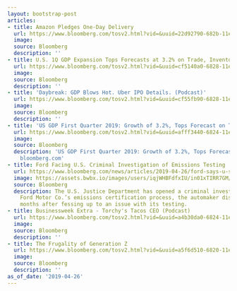 ```yaml
---
layout: bootstrap-post
articles:
- title: Amazon Pledges One-Day Delivery
  url: https://www.bloomberg.com/tosv2.html?vid=&uuid=22d92790-682b-11e9-8052-8d509bc6aec5&url=L25ld3MvdmlkZW9zLzIwMTktMDQtMjYvYW1hem9uLXBsZWRnZXMtb25lLWRheS1kZWxpdmVyeS12aWRlbw==
  image: 
  source: Bloomberg
  description: ''
- title: U.S. 1Q GDP Expansion Tops Forecasts at 3.2% on Trade, Inventories
  url: https://www.bloomberg.com/tosv2.html?vid=&uuid=cf5140a0-6828-11e9-8974-d7181e54eed9&url=L25ld3MvdmlkZW9zLzIwMTktMDQtMjYvdS1zLTFxLWdkcC1leHBhbnNpb24tdG9wcy1mb3JlY2FzdHMtYXQtMy0yLW9uLXRyYWRlLWludmVudG9yaWVzLXZpZGVv
  image: 
  source: Bloomberg
  description: ''
- title: 'Daybreak: GDP Blows Hot. Uber IPO Details. (Podcast)'
  url: https://www.bloomberg.com/tosv2.html?vid=&uuid=cf55fb90-6828-11e9-9ca6-31ed107308be&url=L25ld3MvYXVkaW8vMjAxOS0wNC0yNi9kYXlicmVhay1nZHAtYmxvd3MtaG90LXViZXItaXBvLWRldGFpbHMtcG9kY2FzdA==
  image: 
  source: Bloomberg
  description: ''
- title: 'US GDP First Quarter 2019: Growth of 3.2%, Tops Forecast on Trade'
  url: https://www.bloomberg.com/tosv2.html?vid=&uuid=afff3440-6824-11e9-9b50-915460c39168&url=L25ld3MvYXJ0aWNsZXMvMjAxOS0wNC0yNi91LXMtZ3Jvd3RoLW9mLTMtMi10b3BzLWZvcmVjYXN0cy1vbi10cmFkZS1pbnZlbnRvcnktYm9vc3Q=
  image: 
  source: Bloomberg
  description: 'US GDP First Quarter 2019: Growth of 3.2%, Tops Forecast on Trade
    bloomberg.com'
- title: Ford Facing U.S. Criminal Investigation of Emissions Testing
  url: https://www.bloomberg.com/news/articles/2019-04-26/ford-says-u-s-opens-criminal-probe-of-emissions-certification
  image: https://assets.bwbx.io/images/users/iqjWHBFdfxIU/in01xTIRR7GM/v0/1200x800.jpg
  source: Bloomberg
  description: The U.S. Justice Department has opened a criminal investigation into
    Ford Motor Co.’s emissions certification process, the automaker disclosed two
    months after fessing up to an issue with its testing.
- title: Businessweek Extra - Torchy's Tacos CEO (Podcast)
  url: https://www.bloomberg.com/tosv2.html?vid=&uuid=a4b30da0-6824-11e9-a706-69d45cec0f7b&url=L25ld3MvYXVkaW8vMjAxOS0wNC0yNi9idXNpbmVzc3dlZWstZXh0cmEtdG9yY2h5LXMtdGFjb3MtY2VvLXBvZGNhc3Q=
  image: 
  source: Bloomberg
  description: ''
- title: The Frugality of Generation Z
  url: https://www.bloomberg.com/tosv2.html?vid=&uuid=a5f6d510-6820-11e9-8e52-ab037d097c7c&url=L25ld3MvdmlkZW9zLzIwMTktMDQtMjYvdGhlLWZydWdhbGl0eS1vZi1nZW5lcmF0aW9uLXotdmlkZW8=
  image: 
  source: Bloomberg
  description: ''
as_of_date: '2019-04-26'
---
```



